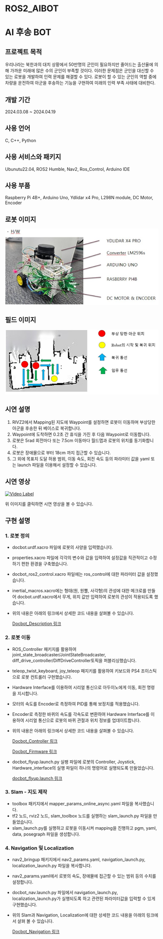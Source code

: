 # ROS2_AIBOT
# AI 후송 BOT

## 프로젝트 목적
우리나라는 북한과의 대치 상황에서 50만명의 군인이 필요하지만 줄어드는 출산율에 의해 가까운 미래에 많은 수의 군인이 부족할 것이다. 이러한 문제점은 군인을 대신할 수 있는 로봇을 개발하여 인력 문제를 해결할 수 있다. 로봇이 할 수 있는 군인의 역할 중에 차량을 운전하여 아군을 후송하는 기능을 구현하여 미래의 인력 부족 사태에 대비한다.

## 개발 기간
2024.03.08 ~ 2024.04.19

## 사용 언어
C, C++, Python

## 사용 서비스와 패키지
Ubunutu22.04, ROS2 Humble, Nav2, Ros_Control, Arduino IDE

## 사용 부품
Raspberry Pi 4B+, Arduino Uno, Ydlidar x4 Pro, L298N module, DC Motor, Encoder

## 로봇 이미지
![field](https://github.com/Mrbinggrae/ROS2_AIBOT/blob/main/images/%ED%9B%84%EC%86%A1%EB%A1%9C%EB%B4%87.jpg)

## 필드 이미지
![field](https://github.com/Mrbinggrae/ROS2_AIBOT/blob/main/images/Field.jpg)

## 시연 설명
1. RIVZ2에서 Mapping된 지도에 Waypoint를 설정하면 로봇이 이동하며 부상당한 아군을 후송한 뒤 베이스로 복귀합니다.
2. Waypoint에 도착하면 0.2초 간 휴식을 가진 후 다음 Waypoint로 이동합니다.
3. 로봇은 5rad 회전마다 또는 7.5cm 이동마다 월드맵과 로봇의 위치를 동기화합니다.
4. 로봇은 장애물으로 부터 18cm 까지 접근할 수 있습니다.
5. 그 외에 목표치 도달 허용 범위, 이동 속도, 회전 속도 등의 파라미터 값을 yaml 또는 launch 파일을 이용해서 설정할 수 있습니다.


## 시연 영상
[![Video Label](http://img.youtube.com/vi/VdPso3BwWHI/0.jpg)](https://youtu.be/VdPso3BwWHI)

위 이미지를 클릭하면 시연 영상을 볼 수 있습니다.



## 구현 설명
### 1. 로봇 정의
  - docbot.urdf.xacro 파일에 로봇의 사양을 입력했습니다.
  - properties.xacro 파일에 각각의 변수와 값을 입력하여 설정값을 직관적이고 수정하기 편한 환경을 구축했습니다.
  - docbot_ros2_control.xacro 파일에는 ros_control에 대한 파라미터 값을 설정했습니다.
  - inertial_macros.xacro에는 형태(원, 원뿔, 사각형)의 관성에 대한 메크로를 만들어 docbot.urdf.xacro에서 무게, 위치 값만 입력하여 로봇의 관성이 적용되도록 했습니다.
  - 위의 내용은 아래의 링크에서 상세한 코드 내용을 살펴볼 수 있습니다.
    
    [Docbot_Description 링크](https://github.com/Mrbinggrae/ROS2_AIBOT/tree/main/docbot_description)
   
### 2. 로봇 이동
  - ROS_Controller 패키지를 활용하여 joint_state_broadcaster/JointStateBroadcaster, diff_drive_controller/DiffDriveController토픽을 퍼블리싱했습니다.
  - teleop_twist_keyboard, joy_teleop 패지키를 활용하여 키보드와 PS4 조이스틱으로 로봇 컨트롤러 구현했습니다.
  - Hardware Interface를 이용하여 시리얼 통신으로 아두이노에게 이동, 회전 명령을 지시합니다.
  - 모터의 속도를 Encoder로 측정하여 PID를 통해 보정치를 적용했습니다.
  - Encoder로 측정한 바퀴의 속도를 각속도로 변환하여 Hardware Interface를 이용하여 시리얼 통신으로 로봇의 바퀴 관절과 위치 정보를 업데이트합니다.
  - 위의 내용은 아래의 링크에서 상세한 코드 내용을 살펴볼 수 있습니다.
    
    [Docbot_Controller 링크](https://github.com/Mrbinggrae/ROS2_AIBOT/tree/main/docbot_controller)

    [Docbot_Firmware 링크](https://github.com/Mrbinggrae/ROS2_AIBOT/tree/main/docbot_firmware)

  - docbot_flyup.launch.py 실팽 파일에 로봇의 Controller, Joystick, Hardware_interface의 실행 파일이 하나의 명령어로 실행되도록 만들었습니다.
    
    [docbot_flyup.launch 링크](https://github.com/Mrbinggrae/ROS2_AIBOT/blob/main/docbot_bringup/launch/docbot_flyup.launch.py)

### 3. Slam - 지도 제작
  - toolbox 패키지에서 mapper_params_online_async.yaml 파일을 복사했습니다.
  - tf2 노드, rviz2 노드, slam_toolbox 노드를 실행하는 slam_launch.py 파일을 만들었습니다.
  - slam_launch.py를 실행하고 로봇을 이동시켜 mapping을 진행하고 pgm, yaml, data, posegraph 파일을 생성합니다. 


### 4. Navigation 및 Localization
  - nav2_bringup 패키지에서 nav2_params.yaml, navigation_launch.py, localization_launch.py 파일을 복사합니다.
  - nav2_params.yaml에서 로봇의 속도, 장애물에 접근할 수 있는 범위 등의 수치를 설정합니다.
  - docbot_nav.launch.py 파일에서 navigation_launch.py, localization_launch.py가 실행되도록 하고 관련된 파라미터값을 입력할 수 있게 구현했습니다.
  - 위의 Slam과 Navigation, Localization에 대한 상세한 코드 내용을 아래의 링크에서 살펴 볼 수 있습니다.

    [Docbot_Navigation 링크](https://github.com/Mrbinggrae/ROS2_AIBOT/tree/main/docbot_navgation)
